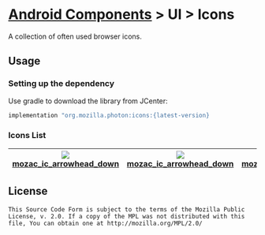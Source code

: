 # [Android Components](../../../README.md) > UI > Icons

A collection of often used browser icons.

## Usage

### Setting up the dependency

Use gradle to download the library from JCenter:

```Groovy
implementation "org.mozilla.photon:icons:{latest-version}
```

### Icons List

| ![](https://github.com/wajahatkarim3/android-components/blob/master/components/ui/icons/png/mozac_ic_arrowhead_down.png) [mozac_ic_arrowhead_down](https://github.com/wajahatkarim3/android-components/blob/master/components/ui/icons/src/main/res/drawable/mozac_ic_arrowhead_down.xml) | ![](https://github.com/wajahatkarim3/android-components/blob/master/components/ui/icons/png/mozac_ic_arrowhead_down.png) [mozac_ic_arrowhead_down](https://github.com/wajahatkarim3/android-components/blob/master/components/ui/icons/src/main/res/drawable/mozac_ic_arrowhead_down.xml) | ![](https://github.com/wajahatkarim3/android-components/blob/master/components/ui/icons/png/mozac_ic_arrowhead_down.png) [mozac_ic_arrowhead_down](https://github.com/wajahatkarim3/android-components/blob/master/components/ui/icons/src/main/res/drawable/mozac_ic_arrowhead_down.xml) |
|---|---|---|



## License

    This Source Code Form is subject to the terms of the Mozilla Public
    License, v. 2.0. If a copy of the MPL was not distributed with this
    file, You can obtain one at http://mozilla.org/MPL/2.0/
